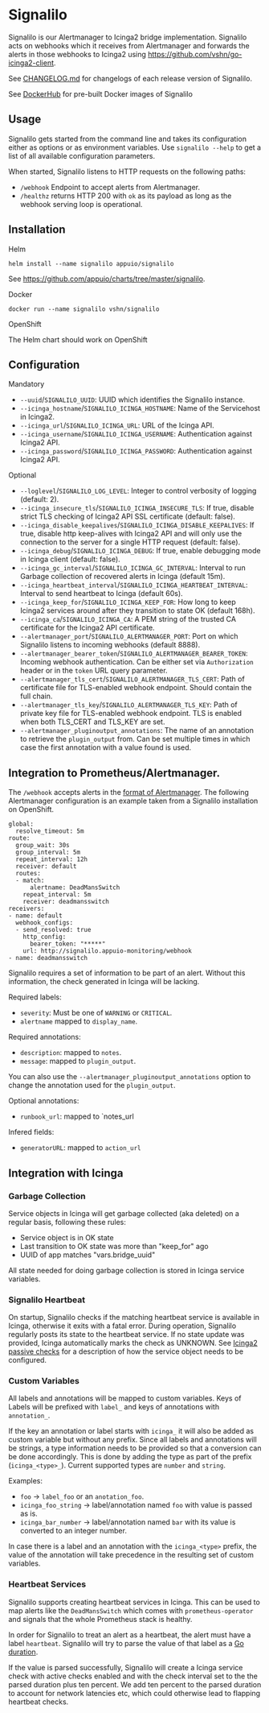 # Signalilo

Signalilo is our Alertmanager to Icinga2 bridge implementation. Signalilo acts
on webhooks which it receives from Alertmanager and forwards the alerts in
those webhooks to Icinga2 using https://github.com/vshn/go-icinga2-client.

See [CHANGELOG.md](/CHANGELOG.md) for changelogs of each release version of
Signalilo.

See [DockerHub](https://hub.docker.com/r/vshn/signalilo) for pre-built Docker
images of Signalilo

## Usage

Signalilo gets started from the command line and takes its configuration
either as options or as environment variables. Use `signalilo --help` to get a
list of all available configuration parameters.

When started, Signalilo listens to HTTP requests on the following paths:

* `/webhook` Endpoint to accept alerts from Alertmanager.
* `/healthz` returns HTTP 200 with `ok` as its payload as long as the webhook
  serving loop is operational.

## Installation

Helm

    helm install --name signalilo appuio/signalilo

See https://github.com/appuio/charts/tree/master/signalilo.

Docker

    docker run --name signalilo vshn/signalilo

OpenShift

The Helm chart should work on OpenShift

## Configuration

Mandatory

* `--uuid`/`SIGNALILO_UUID`:
  UUID which identifies the Signalilo instance.
* `--icinga_hostname`/`SIGNALILO_ICINGA_HOSTNAME`:
  Name of the Servicehost in Icinga2.
* `--icinga_url`/`SIGNALILO_ICINGA_URL`:
  URL of the Icinga API.
* `--icinga_username`/`SIGNALILO_ICINGA_USERNAME`:
  Authentication against Icinga2 API.
* `--icinga_password`/`SIGNALILO_ICINGA_PASSWORD`:
  Authentication against Icinga2 API.

Optional

* `--loglevel`/`SIGNALILO_LOG_LEVEL`:
  Integer to control verbosity of logging (default: 2).
* `--icinga_insecure_tls`/`SIGNALILO_ICINGA_INSECURE_TLS`:
  If true, disable strict TLS checking of Icinga2 API SSL certificate
  (default: false).
* `--icinga_disable_keepalives`/`SIGNALILO_ICINGA_DISABLE_KEEPALIVES`:
  If true, disable http keep-alives with Icinga2 API and will only use
  the connection to the server for a single HTTP request 
  (default: false).
* `--icinga_debug`/`SIGNALILO_ICINGA_DEBUG`:
  If true, enable debugging mode in Icinga client (default: false).
* `--icinga_gc_interval`/`SIGNALILO_ICINGA_GC_INTERVAL`:
  Interval to run Garbage collection of recovered alerts in Icinga
  (default 15m).
* `--icinga_heartbeat_interval`/`SIGNALILO_ICINGA_HEARTBEAT_INTERVAL`:
  Interval to send heartbeat to Icinga (default 60s).
* `--icinga_keep_for`/`SIGNALILO_ICINGA_KEEP_FOR`:
  How long to keep Icinga2 services around after they transition to state OK
  (default 168h).
* `--icinga_ca`/`SIGNALILO_ICINGA_CA`:
  A PEM string of the trusted CA certificate for the Icinga2 API certificate.
* `--alertmanager_port`/`SIGNALILO_ALERTMANAGER_PORT`:
  Port on which Signalilo listens to incoming webhooks (default 8888).
* `--alertmanager_bearer_token`/`SIGNALILO_ALERTMANAGER_BEARER_TOKEN`:
  Incoming webhook authentication. Can be either set via `Authorization` header or in the `token` URL query parameter.
* `--alertmanager_tls_cert`/`SIGNALILO_ALERTMANAGER_TLS_CERT`:
  Path of certificate file for TLS-enabled webhook endpoint. Should contain the
  full chain.
* `--alertmanager_tls_key`/`SIGNALILO_ALERTMANAGER_TLS_KEY`:
  Path of private key file for TLS-enabled webhook endpoint. TLS is enabled
  when both TLS_CERT and TLS_KEY are set.
* `--alertmanager_pluginoutput_annotations`:
  The name of an annotation to retrieve the `plugin_output` from. Can be set multiple times in which case the first annotation with a value found is used.

## Integration to Prometheus/Alertmanager.

The `/webhook` accepts alerts in the [format of Alertmanager][webhook_format].
The following Alertmanager configuration is an example taken from a Signalilo
installation on OpenShift.

    global:
      resolve_timeout: 5m
    route:
      group_wait: 30s
      group_interval: 5m
      repeat_interval: 12h
      receiver: default
      routes:
      - match:
          alertname: DeadMansSwitch
        repeat_interval: 5m
        receiver: deadmansswitch
    receivers:
    - name: default
      webhook_configs:
      - send_resolved: true
        http_config:
          bearer_token: "*****"
        url: http://signalilo.appuio-monitoring/webhook
    - name: deadmansswitch

Signalilo requires a set of information to be part of an alert. Without this
information, the check generated in Icinga will be lacking.

Required labels:

* `severity`: Must be one of `WARNING` or `CRITICAL`.
* `alertname` mapped to `display_name`.

Required annotations:

* `description`: mapped to `notes`.
* `message`: mapped to `plugin_output`.

You can also use the `--alertmanager_pluginoutput_annotations` option to change the annotation used for the `plugin_output`.

Optional annotations:

* `runbook_url`: mapped to `notes_url

Infered fields:

* `generatorURL`: mapped to `action_url`

## Integration with Icinga

### Garbage Collection

Service objects in Icinga will get garbage collected (aka deleted) on a regular basis, following these rules:

* Service object is in OK state
* Last transition to OK state was more than "keep_for" ago
* UUID of app matches "vars.bridge_uuid"

All state needed for doing garbage collection is stored in Icinga service variables.

### Signalilo Heartbeat

On startup, Signalilo checks if the matching heartbeat service is available in
Icinga, otherwise it exits with a fatal error. During operation, Signalilo
regularly posts its state to the heartbeat service.  If no state update was
provided, Icinga automatically marks the check as UNKNOWN.  See [Icinga2
passive checks][passive_checks] for a description of how the service object
needs to be configured.

[passive_checks]: https://wiki.vshn.net/display/VT/Icinga2+passive+checks
[webhook_format]: https://prometheus.io/docs/alerting/configuration/#webhook_config.

### Custom Variables

All labels and annotations will be mapped to custom variables. Keys of Labels
will be prefixed with `label_` and keys of annotations with `annotation_`.

If the key an annotation or label starts with `icinga_` it will also be added
as custom variable but without any prefix. Since all labels and annotations
will be strings, a type information needs to be provided so that a conversion
can be done accordingly. This is done by adding the type as part of the prefix
(`icinga_<type>_`).  Current supported types are `number` and `string`.

Examples:

* `foo` -> `label_foo` or an `anotation_foo`.
* `icinga_foo_string` -> label/annotation named `foo` with value is passed
  as is.
* `icinga_bar_number` -> label/annotation named `bar` with its value is
  converted to an integer number.

In case there is a label and an annotation with the `icinga_<type>` prefix, the
value of the annotation will take precedence in the resulting set of custom
variables.

### Heartbeat Services

Signalilo supports creating heartbeat services in Icinga. This can be used to
map alerts like the `DeadMansSwitch` which comes with `prometheus-operator`
and signals that the whole Prometheus stack is healthy.

In order for Signalilo to treat an alert as a heartbeat, the alert must have
a label `heartbeat`. Signalilo will try to parse the value of that label as a
[Go duration].  

If the value is parsed successfully, Signalilo will create a Icinga service
check with active checks enabled and with the check interval set to the the
parsed duration plus ten percent.  We add ten percent to the parsed duration
to account for network latencies etc, which could otherwise lead to flapping
heartbeat checks.


[Go duration]: https://golang.org/pkg/time/#ParseDuration
